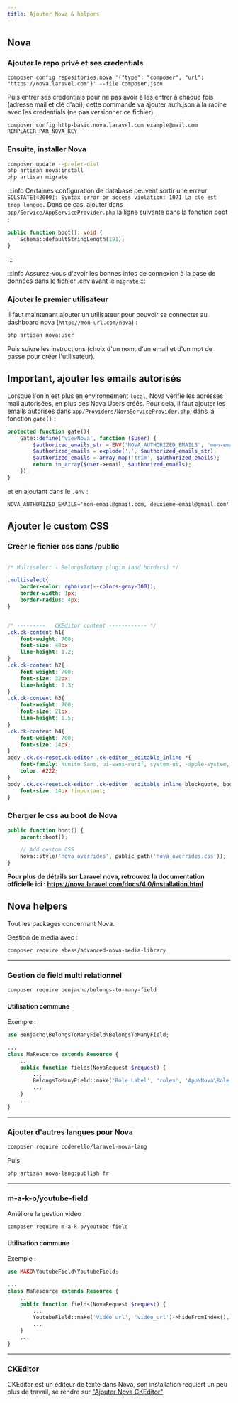```yaml
---
title: Ajouter Nova & helpers
--- 
```


## Nova

### Ajouter le repo privé et ses credentials
```
composer config repositories.nova '{"type": "composer", "url": "https://nova.laravel.com"}' --file composer.json
```

Puis entrer ses credentials pour ne pas avoir à les entrer à chaque fois (adresse mail et clé d'api), cette commande va ajouter auth.json à la racine avec les credentials (ne pas versionner ce fichier).
```
composer config http-basic.nova.laravel.com example@mail.com REMPLACER_PAR_NOVA_KEY
```

### Ensuite, installer Nova

```bash
composer update --prefer-dist
php artisan nova:install
php artisan migrate
```
:::info
 Certaines configuration de database peuvent sortir une erreur `SQLSTATE[42000]: Syntax error or access violation: 1071 La clé est trop longue.` Dans ce cas, ajouter dans `app/Service/AppServiceProvider.php` la ligne suivante dans la fonction boot :
```php
public function boot(): void {
    Schema::defaultStringLength(191);
}
```
:::

:::info
Assurez-vous d'avoir les bonnes infos de connexion à la base de données dans le fichier .env avant le `migrate`
:::

### Ajouter le premier utilisateur

Il faut maintenant ajouter un utilisateur pour pouvoir se connecter au dashboard nova (`http://mon-url.com/nova`) :

```bash
php artisan nova:user
```
Puis suivre les instructions (choix d'un nom, d'un email et d'un mot de passe pour créer l'utilisateur).

## Important, ajouter les emails autorisés

Lorsque l'on n'est plus en environnement `local`, Nova vérifie les adresses mail autorisées, en plus des Nova Users créés. Pour cela, il faut ajouter les emails autorisés dans `app/Providers/NovaServiceProvider.php`, dans la fonction `gate()` :

```php title="/app/Service/NovaServiceProvider.php"
protected function gate(){
    Gate::define('viewNova', function ($user) {
        $authorized_emails_str = ENV('NOVA_AUTHORIZED_EMAILS', 'mon-email@gmail.com, deuxieme-email@gmail.com');
        $authorized_emails = explode(',', $authorized_emails_str);
        $authorized_emails = array_map('trim', $authorized_emails);
        return in_array($user->email, $authorized_emails);
    });
}
```
et en ajoutant dans le `.env` :
``` title="/.env"
NOVA_AUTHORIZED_EMAILS='mon-email@gmail.com, deuxieme-email@gmail.com'
```


## Ajouter le custom CSS

### Créer le fichier css dans /public
```css title="/public/nova_overrides.css"

/* Multiselect - BelongsToMany plugin (add borders) */

.multiselect{
    border-color: rgba(var(--colors-gray-300));
    border-width: 1px;
    border-radius: 4px;
}


/* ---------   CKEditor content ------------ */
.ck.ck-content h1{
    font-weight: 700;
    font-size: 48px;
    line-height: 1.2;
}
.ck.ck-content h2{
    font-weight: 700;
    font-size: 32px;
    line-height: 1.3;
}
.ck.ck-content h3{
    font-weight: 700;
    font-size: 21px;
    line-height: 1.5;
}
.ck.ck-content h4{
    font-weight: 700;
    font-size: 14px;
}
body .ck.ck-reset.ck-editor .ck-editor__editable_inline *{
    font-family: Nunito Sans, ui-sans-serif, system-ui, -apple-system, BlinkMacSystemFont, Segoe UI, Roboto, Helvetica Neue, Arial, Noto Sans, sans-serif, Apple Color Emoji, Segoe UI Emoji, Segoe UI Symbol, Noto Color Emoji;
    color: #222;
}
body .ck.ck-reset.ck-editor .ck-editor__editable_inline blockquote, body .ck.ck-reset.ck-editor .ck-editor__editable_inline li, body .ck.ck-reset.ck-editor .ck-editor__editable_inline ol, body .ck.ck-reset.ck-editor .ck-editor__editable_inline p, body .ck.ck-reset.ck-editor .ck-editor__editable_inline ul{
    font-size: 14px !important;
}
```

### Cherger le css au boot de Nova
```php title="/app/Service/NovaServiceProvider.php"
public function boot() {
    parent::boot();

    // Add custom CSS
    Nova::style('nova_overrides', public_path('nova_overrides.css'));
}
```



**Pour plus de détails sur Laravel nova, retrouvez la documentation officielle ici : https://nova.laravel.com/docs/4.0/installation.html**


## Nova helpers

Tout les packages concernant Nova.

Gestion de media avec : 
```bash
composer require ebess/advanced-nova-media-library
```

---

### Gestion de field multi relationnel

```bash
composer require benjacho/belongs-to-many-field
```

#### Utilisation commune 
Exemple : 

```php title='app/Nova/Ma-resource.php'
use Benjacho\BelongsToManyField\BelongsToManyField;

...
class MaResource extends Resource { 
    ...
    public function fields(NovaRequest $request) {
        ...
        BelongsToManyField::make('Role Label', 'roles', 'App\Nova\Role')->optionsLabel('full_role_name'),
        ...
    }
    ...
}
```

--- 

### Ajouter d'autres langues pour Nova
```bash
composer require coderello/laravel-nova-lang
```
Puis
```bash
php artisan nova-lang:publish fr
```

---

### m-a-k-o/youtube-field

Améliore la gestion vidéo : 
```bash
composer require m-a-k-o/youtube-field
```

#### Utilisation commune 

Exemple : 

```php title='app/Nova/Ma-resource.php'
use MAKO\YoutubeField\YoutubeField;

...
class MaResource extends Resource { 
    ...
    public function fields(NovaRequest $request) {
        ...
        YoutubeField::make('Vidéo url', 'video_url')->hideFromIndex(),
        ...
    }
    ...
}
```



---

### CKEditor 

CKEditor est un editeur de texte dans Nova, son installation requiert un peu plus de travail, se rendre sur ["Ajouter Nova CKEditor"](add-ckeditor)



